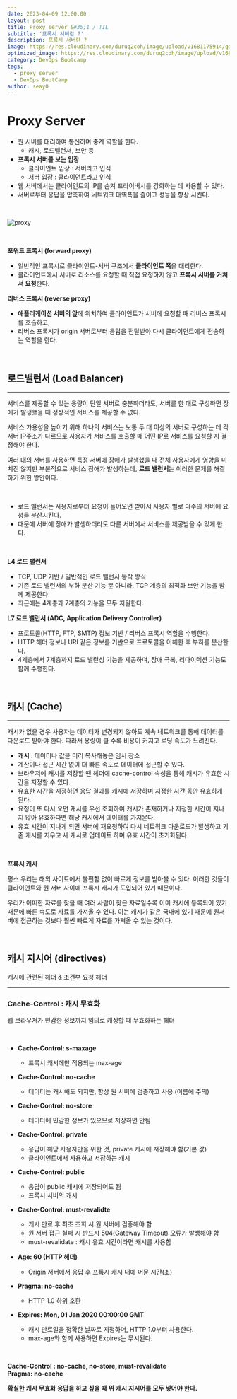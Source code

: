 ```yaml
---
date: 2023-04-09 12:00:00
layout: post
title: Proxy server &#35;1 / TIL
subtitle: '프록시 서버란 ?'
description: 프록시 서버란 ?
image: https://res.cloudinary.com/duruq2coh/image/upload/v1681175914/gitio/aws_bbbsnj.png
optimized_image: https://res.cloudinary.com/duruq2coh/image/upload/v1681175914/gitio/aws_bbbsnj.png
category: DevOps Bootcamp
tags:
  - proxy server
  - DevOps BootCamp
author: seay0
---
```


# **Proxy Server**


* 원 서버를 대리하여 통신하며 중계 역할을 한다.  
  * 캐시, 로드밸런서, 보안 등  
* **프록시 서버를 보는 입장** 
  * 클라이언트 입장 : 서버라고 인식
  * 서버 입장 : 클라이언트라고 인식
* 웹 서버에서는 클라이언트의 IP를 숨겨 프라이버시를 강화하는 데 사용할 수 있다.  
* 서버로부터 응답을 압축하여 네트워크 대역폭을 줄이고 성능을 향상 시킨다.  

<br>

![proxy](https://res.cloudinary.com/duruq2coh/image/upload/v1681095463/gitio/post/proxy/1_pnzeqp.png)

<br>

**포워드 프록시 (forward proxy)**  
* 일반적인 프록시로 클라이언트-서버 구조에서 **클라이언트 쪽**을 대리한다.  
* 클라이언트에서 서버로 리소스를 요청할 때 직접 요청하지 않고 **프록시 서버를 거쳐서 요청**한다.

**리버스 프록시 (reverse proxy)**  
* **애플리케이션 서버의 앞**에 위치하여 클라이언트가 서버에 요청할 때 리버스 프록시를 호출하고,
* 리버스 프록시가 origin 서버로부터 응답을 전달받아 다시 클라이언트에게 전송하는 역할을 한다.

<br>

## **로드밸런서 (Load Balancer)**

---

서비스를 제공할 수 있는 용량이 단일 서버로 충분하더라도, 서버를 한 대로 구성하면 장애가 발생했을 때 정상적인 서비스를 제공할 수 없다.

서비스 가용성을 높이기 위해 하나의 서비스는 보통 두 대 이상의 서버로 구성하는 데 각 서버 IP주소가 다르므로 사용자가 서비스를 호출할 때 어떤 IP로 서비스를 요청할 지 결정해야 한다.

여러 대의 서버를 사용하면 특정 서버에 장애가 발생했을 때 전체 사용자에게 영향을 미치진 않지만 부분적으로 서비스 장애가 발생하는데, **로드 밸런서**는 이러한 문제를 해결하기 위한 방안이다.

<br>

* 로드 밸런서는 사용자로부터 요청이 들어오면 받아서 사용자 별로 다수의 서버에 요청을 분산시킨다.
* 때문에 서버에 장애가 발생하더라도 다른 서버에서 서비스를 제공받을 수 있게 한다.  

<br>

**L4 로드 밸런서**  
* TCP, UDP 기반 / 일반적인 로드 밸런서 동작 방식  
* 기존 로드 밸런서의 부하 분산 기능 뿐 아니라, TCP 계층의 최적화 보안 기능을 함께 제공한다.  
* 최근에는 4계층과 7계층의 기능을 모두 지원한다.

**L7 로드 밸런서 (ADC, Application Delivery Controller)**  
* 프로토콜(HTTP, FTP, SMTP) 정보 기반 / 리버스 프록시 역할을 수행한다.  
* HTTP 헤더 정보나 URI 같은 정보를 기반으로 프로토콜을 이해한 후 부하를 분산한다.  
* 4계층에서 7계층까지 로드 밸런싱 기능을 제공하며, 장애 극복, 리다이렉션 기능도 함께 수행한다.

<br>

## **캐시 (Cache)**

---

캐시가 없을 경우 사용자는 데이터가 변경되지 않아도 계속 네트워크를 통해 데이터를 다운로드 받아야 한다. 따라서 용량이 클 수록 비용이 커지고 로딩 속도가 느려진다. 

* **캐시** : 데이터나 값을 미리 복사해놓은 임시 장소
* 계산이나 접근 시간 없이 더 빠른 속도로 데이터에 접근할 수 있다.
* 브라우저에 캐시를 저장할 땐 헤더에 cache-control 속성을 통해 캐시가 유효한 시간을 지정할 수 있다.
* 유효한 시간을 지정하면 응답 결과를 캐시에 저장하며 지정한 시간 동안 유효하게 된다.
* 요청이 또 다시 오면 캐시를 우선 조회하여 캐시가 존재하거나 지정한 시간이 지나지 않아 유효하다면 해당 캐시에서 데이터를 가져온다.
* 유효 시간이 지나게 되면 서버에 재요청하여 다시 네트워크 다운로드가 발생하고 기존 캐시를 지우고 새 캐시로 업데이트 하며 유효 시간이 초기화된다.

<br>

**프록시 캐시**

평소 우리는 해외 사이트에서 불편함 없이 빠르게 정보를 받아볼 수 있다. 이러한 것들이 클라이언트와 원 서버 사이에 프록시 캐시가 도입되어 있기 때문이다.

우리가 어떠한 자료를 찾을 때 여러 사람이 찾은 자료일수록 이미 캐시에 등록되어 있기 때문에 빠른 속도로 자료를 가져올 수 있다. 이는 캐시가 같은 국내에 있기 때문에 원서버에 접근하는 것보다 훨씬 빠르게 자료를 가져올 수 있는 것이다.

<br>

## **캐시 지시어 (directives)**
캐시에 관련된 헤더 & 조건부 요청 헤더

---

### **Cache-Control : 캐시 무효화**  
웹 브라우저가 민감한 정보까지 임의로 캐싱할 때 무효화하는 헤더  

<br>  

* **Cache-Control: s-maxage**  
  * 프록시 캐시에만 적용되는 max-age  
      
    
* **Cache-Control: no-cache**  
  * 데이터는 캐시해도 되지만, 항상 원 서버에 검증하고 사용 (이름에 주의)  
      
    
* **Cache-Control: no-store**  
  * 데이터에 민감한 정보가 있으므로 저장하면 안됨  
      
    
* **Cache-Control: private**  
  * 응답이 해당 사용자만을 위한 것, private 캐시에 저장해야 함(기본 값)  
  * 클라이언트에서 사용하고 저장하는 캐시  
      
    
* **Cache-Control: public**  
  * 응답이 public 캐시에 저장되어도 됨  
  * 프록시 서버의 캐시  
      
    
* **Cache-Control: must-revalidte**  
  * 캐시 만료 후 최초 조회 시 원 서버에 검증해야 함  
  * 원 서버 접근 실패 시 반드시 504(Gateway Timeout) 오류가 발생해야 함  
  * must-revalidate : 캐시 유효 시간이라면 캐시를 사용함  
      
    
* **Age: 60 (HTTP 헤더)**  
  * Origin 서버에서 응답 후 프록시 캐시 내에 머문 시간(초)  
      
    
* **Pragma: no-cache**  
  * HTTP 1.0 하위 호환  
      
    
* **Expires: Mon, 01 Jan 2020 00:00:00 GMT**  
  * 캐시 만료일을 정확한 날짜로 지정하며, HTTP 1.0부터 사용한다.  
  * max-age와 함께 사용하면 Expires는 무시된다.

<br>

**Cache-Control : no-cache, no-store, must-revalidate**  
**Pragma: no-cache**

**확실한 캐시 무효화 응답을 하고 싶을 때 위 캐시 지시어를 모두 넣어야 한다.**

<br>
